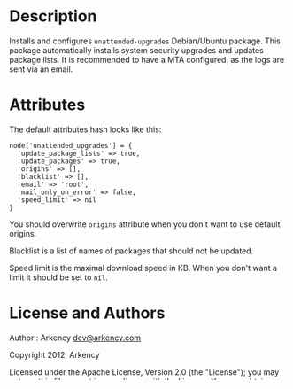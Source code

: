 Description
===========

Installs and configures `unattended-upgrades` Debian/Ubuntu package. This
package automatically installs system security upgrades and updates package
lists. It is recommended to have a MTA configured, as the logs are sent via an
email.

Attributes
==========

The default attributes hash looks like this:

    node['unattended_upgrades'] = {
      'update_package_lists' => true,
      'update_packages' => true,
      'origins' => [],
      'blacklist' => [],
      'email' => 'root',
      'mail_only_on_error' => false,
      'speed_limit' => nil
    }

You should overwrite `origins` attribute when you don't want to use default
origins.

Blacklist is a list of names of packages that should not be updated.

Speed limit is the maximal download speed in KB. When you don't want a limit it
should be set to `nil`.

License and Authors
===================

Author:: Arkency <dev@arkency.com>

Copyright 2012, Arkency

Licensed under the Apache License, Version 2.0 (the "License");
you may not use this file except in compliance with the License.
You may obtain a copy of the License at

    http://www.apache.org/licenses/LICENSE-2.0

Unless required by applicable law or agreed to in writing, software
distributed under the License is distributed on an "AS IS" BASIS,
WITHOUT WARRANTIES OR CONDITIONS OF ANY KIND, either express or implied.
See the License for the specific language governing permissions and
limitations under the License.
